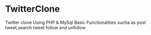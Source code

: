 # TwitterClone
Twitter clone Using PHP & MySql
Basic Functionalities sucha as post tweet,search tweet follow and unfollow
